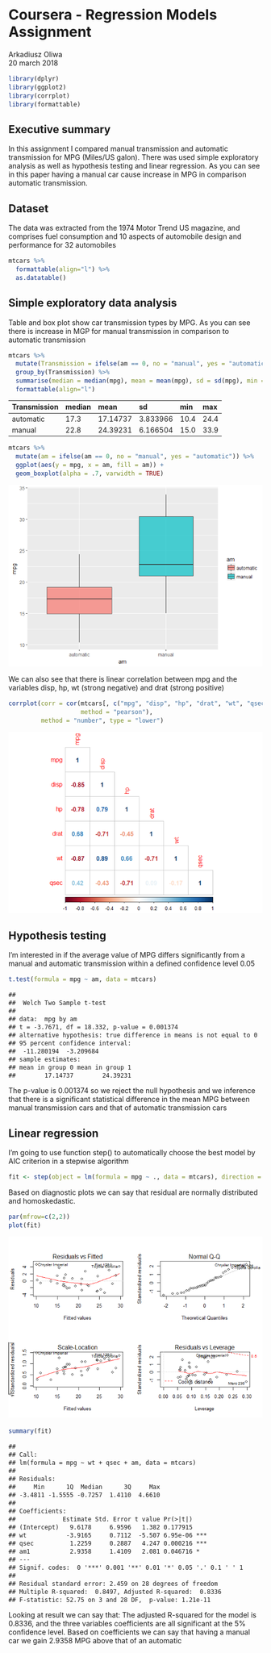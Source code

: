 # Coursera - Regression Models Assignment
Arkadiusz Oliwa  
20 march 2018  




```r
library(dplyr)
library(ggplot2)
library(corrplot)
library(formattable)
```

## Executive summary

In this assignment I compared manual transmission and automatic transmission for MPG (Miles/US galon). There was used simple exploratory analysis as well as hypothesis testing and linear regression. As you can see in this paper having a manual car cause increase in MPG in comparison automatic transmission.

## Dataset

The data was extracted from the 1974 Motor Trend US magazine, and comprises fuel consumption and 10 aspects of automobile design and performance for 32 automobiles


```r
mtcars %>%
  formattable(align="l") %>%
  as.datatable()
```

<!--html_preserve--><div id="htmlwidget-3a277a3abc8ed3375b6e" style="width:100%;height:auto;" class="datatables html-widget"></div>
<script type="application/json" data-for="htmlwidget-3a277a3abc8ed3375b6e">{"x":{"filter":"none","data":[["Mazda RX4","Mazda RX4 Wag","Datsun 710","Hornet 4 Drive","Hornet Sportabout","Valiant","Duster 360","Merc 240D","Merc 230","Merc 280","Merc 280C","Merc 450SE","Merc 450SL","Merc 450SLC","Cadillac Fleetwood","Lincoln Continental","Chrysler Imperial","Fiat 128","Honda Civic","Toyota Corolla","Toyota Corona","Dodge Challenger","AMC Javelin","Camaro Z28","Pontiac Firebird","Fiat X1-9","Porsche 914-2","Lotus Europa","Ford Pantera L","Ferrari Dino","Maserati Bora","Volvo 142E"],["21.0","21.0","22.8","21.4","18.7","18.1","14.3","24.4","22.8","19.2","17.8","16.4","17.3","15.2","10.4","10.4","14.7","32.4","30.4","33.9","21.5","15.5","15.2","13.3","19.2","27.3","26.0","30.4","15.8","19.7","15.0","21.4"],["6","6","4","6","8","6","8","4","4","6","6","8","8","8","8","8","8","4","4","4","4","8","8","8","8","4","4","4","8","6","8","4"],["160.0","160.0","108.0","258.0","360.0","225.0","360.0","146.7","140.8","167.6","167.6","275.8","275.8","275.8","472.0","460.0","440.0","78.7","75.7","71.1","120.1","318.0","304.0","350.0","400.0","79.0","120.3","95.1","351.0","145.0","301.0","121.0"],["110","110","93","110","175","105","245","62","95","123","123","180","180","180","205","215","230","66","52","65","97","150","150","245","175","66","91","113","264","175","335","109"],["3.90","3.90","3.85","3.08","3.15","2.76","3.21","3.69","3.92","3.92","3.92","3.07","3.07","3.07","2.93","3.00","3.23","4.08","4.93","4.22","3.70","2.76","3.15","3.73","3.08","4.08","4.43","3.77","4.22","3.62","3.54","4.11"],["2.620","2.875","2.320","3.215","3.440","3.460","3.570","3.190","3.150","3.440","3.440","4.070","3.730","3.780","5.250","5.424","5.345","2.200","1.615","1.835","2.465","3.520","3.435","3.840","3.845","1.935","2.140","1.513","3.170","2.770","3.570","2.780"],["16.46","17.02","18.61","19.44","17.02","20.22","15.84","20.00","22.90","18.30","18.90","17.40","17.60","18.00","17.98","17.82","17.42","19.47","18.52","19.90","20.01","16.87","17.30","15.41","17.05","18.90","16.70","16.90","14.50","15.50","14.60","18.60"],["0","0","1","1","0","1","0","1","1","1","1","0","0","0","0","0","0","1","1","1","1","0","0","0","0","1","0","1","0","0","0","1"],["1","1","1","0","0","0","0","0","0","0","0","0","0","0","0","0","0","1","1","1","0","0","0","0","0","1","1","1","1","1","1","1"],["4","4","4","3","3","3","3","4","4","4","4","3","3","3","3","3","3","4","4","4","3","3","3","3","3","4","5","5","5","5","5","4"],["4","4","1","1","2","1","4","2","2","4","4","3","3","3","4","4","4","1","2","1","1","2","2","4","2","1","2","2","4","6","8","2"]],"container":"<table class=\"display\">\n  <thead>\n    <tr>\n      <th> <\/th>\n      <th>mpg<\/th>\n      <th>cyl<\/th>\n      <th>disp<\/th>\n      <th>hp<\/th>\n      <th>drat<\/th>\n      <th>wt<\/th>\n      <th>qsec<\/th>\n      <th>vs<\/th>\n      <th>am<\/th>\n      <th>gear<\/th>\n      <th>carb<\/th>\n    <\/tr>\n  <\/thead>\n<\/table>","options":{"order":[],"autoWidth":false,"orderClasses":false,"columnDefs":[{"orderable":false,"targets":0}]}},"evals":[],"jsHooks":[]}</script><!--/html_preserve-->





## Simple exploratory data analysis

Table  and box plot show car transmission types by  MPG. As you can see there is increase in MGP for manual transmission in comparison to automatic transmission


```r
mtcars %>%
  mutate(Transmission = ifelse(am == 0, no = "manual", yes = "automatic")) %>%
  group_by(Transmission) %>%
  summarise(median = median(mpg), mean = mean(mpg), sd = sd(mpg), min = min(mpg), max = max(mpg)) %>%
  formattable(align="l")
```


<table class="table table-condensed">
 <thead>
  <tr>
   <th style="text-align:left;"> Transmission </th>
   <th style="text-align:left;"> median </th>
   <th style="text-align:left;"> mean </th>
   <th style="text-align:left;"> sd </th>
   <th style="text-align:left;"> min </th>
   <th style="text-align:left;"> max </th>
  </tr>
 </thead>
<tbody>
  <tr>
   <td style="text-align:left;"> automatic </td>
   <td style="text-align:left;"> 17.3 </td>
   <td style="text-align:left;"> 17.14737 </td>
   <td style="text-align:left;"> 3.833966 </td>
   <td style="text-align:left;"> 10.4 </td>
   <td style="text-align:left;"> 24.4 </td>
  </tr>
  <tr>
   <td style="text-align:left;"> manual </td>
   <td style="text-align:left;"> 22.8 </td>
   <td style="text-align:left;"> 24.39231 </td>
   <td style="text-align:left;"> 6.166504 </td>
   <td style="text-align:left;"> 15.0 </td>
   <td style="text-align:left;"> 33.9 </td>
  </tr>
</tbody>
</table>


```r
mtcars %>%
  mutate(am = ifelse(am == 0, no = "manual", yes = "automatic")) %>%
  ggplot(aes(y = mpg, x = am, fill = am)) +
  geom_boxplot(alpha = .7, varwidth = TRUE) 
```

![](Assigment_files/figure-html/unnamed-chunk-5-1.png)<!-- -->

We can also see  that there is linear correlation between mpg and the variables disp, hp, wt (strong negative) and drat (strong positive)  


```r
corrplot(corr = cor(mtcars[, c("mpg", "disp", "hp", "drat", "wt", "qsec")], 
                    method = "pearson"), 
         method = "number", type = "lower")
```

![](Assigment_files/figure-html/unnamed-chunk-6-1.png)<!-- -->


## Hypothesis testing

I’m interested in if the average value of MPG  differs significantly from a manual and  automatic transmission within a defined confidence level 0.05


```r
t.test(formula = mpg ~ am, data = mtcars)
```

```
## 
## 	Welch Two Sample t-test
## 
## data:  mpg by am
## t = -3.7671, df = 18.332, p-value = 0.001374
## alternative hypothesis: true difference in means is not equal to 0
## 95 percent confidence interval:
##  -11.280194  -3.209684
## sample estimates:
## mean in group 0 mean in group 1 
##        17.14737        24.39231
```

The p-value is 0.001374 so we reject the null hypothesis and we inference that there is a significant statistical difference in the mean MPG between manual transmission cars and that of automatic transmission cars

## Linear regression

I’m going to use function step() to automatically choose the best model by AIC criterion in a stepwise algorithm



```r
fit <- step(object = lm(formula = mpg ~ ., data = mtcars), direction = "both")
```



Based on diagnostic plots we can say that residual are normally distributed and homoskedastic. 


```r
par(mfrow=c(2,2))
plot(fit)
```

![](Assigment_files/figure-html/unnamed-chunk-9-1.png)<!-- -->



```r
summary(fit)
```

```
## 
## Call:
## lm(formula = mpg ~ wt + qsec + am, data = mtcars)
## 
## Residuals:
##     Min      1Q  Median      3Q     Max 
## -3.4811 -1.5555 -0.7257  1.4110  4.6610 
## 
## Coefficients:
##             Estimate Std. Error t value Pr(>|t|)    
## (Intercept)   9.6178     6.9596   1.382 0.177915    
## wt           -3.9165     0.7112  -5.507 6.95e-06 ***
## qsec          1.2259     0.2887   4.247 0.000216 ***
## am1           2.9358     1.4109   2.081 0.046716 *  
## ---
## Signif. codes:  0 '***' 0.001 '**' 0.01 '*' 0.05 '.' 0.1 ' ' 1
## 
## Residual standard error: 2.459 on 28 degrees of freedom
## Multiple R-squared:  0.8497,	Adjusted R-squared:  0.8336 
## F-statistic: 52.75 on 3 and 28 DF,  p-value: 1.21e-11
```

Looking at result we can say that:
The adjusted R-squared for the model is 0.8336, and the three variables coefficients are all significant at the 5% confidence level. 
Based on coefficients we can say that having a manual car we gain 2.9358 MPG above that of an automatic 






